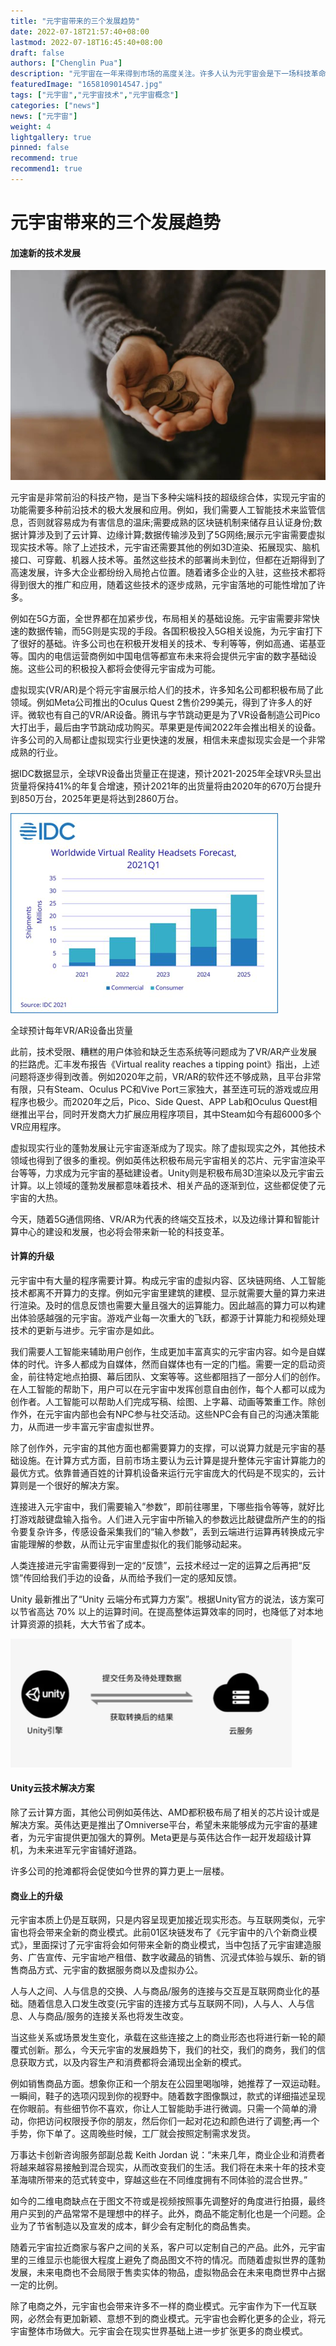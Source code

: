 ```yaml
---
title: "元宇宙带来的三个发展趋势"
date: 2022-07-18T21:57:40+08:00
lastmod: 2022-07-18T16:45:40+08:00
draft: false
authors: ["Chenglin Pua"]
description: "元宇宙在一年来得到市场的高度关注。许多人认为元宇宙会是下一场科技革命，许多公司都积极布局了元宇宙相关的业务，或是进行了相关的投资。那么，元宇宙此一新兴的科技产物会加速世界上哪些发展趋势呢？"
featuredImage: "1658109014547.jpg"
tags: ["元宇宙","元宇宙技术","元宇宙概念"]
categories: ["news"]
news: ["元宇宙"]
weight: 4
lightgallery: true
pinned: false	
recommend: true
recommend1: true
---
```


# 元宇宙带来的三个发展趋势

#### 加速新的技术发展

![1](1658108894052.jpg)

元宇宙是非常前沿的科技产物，是当下多种尖端科技的超级综合体，实现元宇宙的功能需要多种前沿技术的极大发展和应用。例如，我们需要人工智能技术来监管信息，否则就容易成为有害信息的温床;需要成熟的区块链机制来储存且认证身份;数据计算涉及到了云计算、边缘计算;数据传输涉及到了5G网络;展示元宇宙需要虚拟现实技术等。除了上述技术，元宇宙还需要其他的例如3D渲染、拓展现实、脑机接口、可穿戴、机器人技术等。虽然这些技术的部署尚未到位，但都在近期得到了高速发展，许多大企业都纷纷入局抢占位置。随着诸多企业的入驻，这些技术都将得到很大的推广和应用，随着这些技术的逐步成熟，元宇宙落地的可能性增加了许多。

例如在5G方面，全世界都在加紧步伐，布局相关的基础设施。元宇宙需要非常快速的数据传输，而5G则是实现的手段。各国积极投入5G相关设施，为元宇宙打下了很好的基础。许多公司也在积极开发相关的技术、专利等等，例如高通、诺基亚等。国内的电信运营商例如中国电信等都宣布未来将会提供元宇宙的数字基础设施。这些公司的积极投入都将会使得元宇宙成为可能。

虚拟现实(VR/AR)是个将元宇宙展示给人们的技术，许多知名公司都积极布局了此领域。例如Meta公司推出的Oculus Quest 2售价299美元，得到了许多人的好评。微软也有自己的VR/AR设备。腾讯与字节跳动更是为了VR设备制造公司Pico大打出手，最后由字节跳动成功购买。苹果更是传闻2022年会推出相关的设备。许多公司的入局都让虚拟现实行业更快速的发展，相信未来虚拟现实会是一个非常成熟的行业。

据IDC数据显示，全球VR设备出货量正在提速，预计2021-2025年全球VR头显出货量将保持41%的年复合增速，预计2021年的出货量将由2020年的670万台提升到850万台，2025年更是将达到2860万台。

![2](1658108939700.jpg)

全球预计每年VR/AR设备出货量

此前，技术受限、糟糕的用户体验和缺乏生态系统等问题成为了VR/AR产业发展的拦路虎。汇丰发布报告《Virtual reality reaches a tipping point》指出，上述问题将逐步得到改善。例如2020年之前，VR/AR的软件还不够成熟，且平台非常有限，只有Steam、Oculus PC和Vive Port三家独大，甚至连可玩的游戏或应用程序也极少。而2020年之后，Pico、Side Quest、APP Lab和Oculus Quest相继推出平台，同时开发商大力扩展应用程序项目，其中Steam如今有超6000多个VR应用程序。

虚拟现实行业的蓬勃发展让元宇宙逐渐成为了现实。除了虚拟现实之外，其他技术领域也得到了很多的重视。例如英伟达积极布局元宇宙相关的芯片、元宇宙渲染平台等等，力求成为元宇宙的基础建设者。Unity则是积极布局3D渲染以及元宇宙云计算。以上领域的蓬勃发展都意味着技术、相关产品的逐渐到位，这些都促使了元宇宙的大热。

今天，随着5G通信网络、VR/AR为代表的终端交互技术，以及边缘计算和智能计算中心的建设和发展，也必将会带来新一轮的科技变革。

#### 计算的升级

元宇宙中有大量的程序需要计算。构成元宇宙的虚拟内容、区块链网络、人工智能技术都离不开算力的支撑。例如元宇宙里建筑的建模、显示就需要大量的算力来进行渲染。及时的信息反馈也需要大量且强大的运算能力。因此越高的算力可以构建出体验感越强的元宇宙。游戏产业每一次重大的飞跃，都源于计算能力和视频处理技术的更新与进步。元宇宙亦是如此。

我们需要人工智能来辅助用户创作，生成更加丰富真实的元宇宙内容。如今是自媒体的时代。许多人都成为自媒体，然而自媒体也有一定的门槛。需要一定的启动资金，前往特定地点拍摄、幕后团队、文案等等。这些都阻挡了一部分人们的创作。在人工智能的帮助下，用户可以在元宇宙中发挥创意自由创作，每个人都可以成为创作者。人工智能可以帮助人们完成写稿、绘图、上字幕、动画等繁重工作。除创作外，在元宇宙内部也会有NPC参与社交活动。这些NPC会有自己的沟通决策能力，从而进一步丰富元宇宙虚拟世界。

除了创作外，元宇宙的其他方面也都需要算力的支撑，可以说算力就是元宇宙的基础设施。在计算方式方面，目前市场主要认为云计算是提升整体元宇宙计算能力的最优方式。依靠普通百姓的计算机设备来运行元宇宙庞大的代码是不现实的，云计算则是一个很好的解决方案。

连接进入元宇宙中，我们需要输入“参数”，即前往哪里，下哪些指令等等，就好比打游戏敲键盘输入指令。人们进入元宇宙中所输入的参数远比敲键盘所产生的的指令要复杂许多，传感设备采集我们的“输入参数”，丢到云端进行运算再转换成元宇宙能理解的参数，从而让元宇宙里虚拟化的我们能够动起来。

人类连接进元宇宙需要得到一定的“反馈”，云技术经过一定的运算之后再把“反馈”传回给我们手边的设备，从而给予我们一定的感知反馈。

Unity 最新推出了“Unity 云端分布式算力方案”。根据Unity官方的说法，该方案可以节省高达 70% 以上的运算时间。在提高整体运算效率的同时，也降低了对本地计算资源的损耗，大大节省了成本。

![3](1658108971297.jpg)

#### Unity云技术解决方案

除了云计算方面，其他公司例如英伟达、AMD都积极布局了相关的芯片设计或是解决方案。英伟达更是推出了Omniverse平台，希望未来能够成为元宇宙的基建者，为元宇宙提供更加强大的算例。Meta更是与英伟达合作一起开发超级计算机，为未来进军元宇宙铺好道路。

许多公司的抢滩都将会促使如今世界的算力更上一层楼。

#### 商业上的升级

元宇宙本质上仍是互联网，只是内容呈现更加接近现实形态。与互联网类似，元宇宙也将会带来全新的商业模式。此前01区块链发布了《元宇宙中的八个新商业模式》，里面探讨了元宇宙将会如何带来全新的商业模式，当中包括了元宇宙建造服务、广告宣传、元宇宙地产租借、数字收藏品的销售、沉浸式体验与娱乐、新的销售商品方式、元宇宙的数据服务商以及虚拟办公。

人与人之间、人与信息的交换、人与商品/服务的连接与交互是互联网商业化的基础。随着信息入口发生改变(元宇宙的连接方式与互联网不同)，人与人、人与信息、人与商品/服务的连接关系也将发生改变。

当这些关系或场景发生变化，承载在这些连接之上的商业形态也将进行新一轮的颠覆式创新。那么，今天元宇宙的发展趋势下，我们的社交，我们的商务，我们的信息获取方式，以及内容生产和消费都将会涌现出全新的模式。

例如销售商品方面。想象你正和一个朋友在公园里喝咖啡，她推荐了一双运动鞋。一瞬间，鞋子的选项闪现到你的视野中。随着数字图像飘过，款式的详细描述呈现在你眼前。有些细节你不喜欢，你让人工智能助手进行微调。只需一个简单的滑动，你把访问权限授予你的朋友，然后你们一起对花边和颜色进行了调整;再一个手势，你下单了。这周晚些时候，工厂就会按照定制需求发货。

万事达卡创新咨询服务部副总裁 Keith Jordan 说：“未来几年，商业企业和消费者将越来越容易接触到混合现实，从而改变我们的生活。我们将在未来十年的技术变革海啸所带来的范式转变中，穿越这些在不同维度拥有不同体验的混合世界。”

如今的二维电商缺点在于图文不符或是视频按照事先调整好的角度进行拍摄，最终用户买到的产品常常不是理想中的样子。此外，商品不能定制化也是一个问题。企业为了节省制造以及宣发的成本，鲜少会有定制化的商品售卖。

随着元宇宙拉近商家与客户之间的关系，客户可以定制自己的产品。此外，元宇宙里的三维显示也能很大程度上避免了商品图文不符的情况。而随着虚拟世界的蓬勃发展，未来电商也不会局限于售卖实体的物品，虚拟物品会在未来电商世界中占据一定的比例。

除了电商之外，元宇宙也会带来许多不一样的商业模式。元宇宙作为下一代互联网，必然会有更加新颖、意想不到的商业模式。元宇宙也会孵化更多的企业，将元宇宙整体市场做大。元宇宙会在现实世界基础上进一步扩张更多的商业模式。